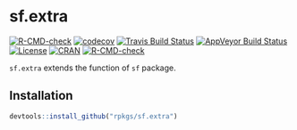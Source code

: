 # sf.extra  

<!-- badges: start -->
[![R-CMD-check](https://github.com/rpkgs/sf.extra/workflows/R-CMD-check/badge.svg)](https://github.com/rpkgs/sf.extra/actions)
[![codecov](https://codecov.io/gh/rpkgs/sf.extra/branch/master/graph/badge.svg)](https://codecov.io/gh/rpkgs/sf.extra)
[![Travis Build Status](https://travis-ci.org/rpkgs/sf.extra.svg?branch=master)](https://travis-ci.org/rpkgs/sf.extra)
[![AppVeyor Build
Status](https://ci.appveyor.com/api/projects/status/github/rpkgs/sf.extra?branch=master&svg=true)](https://ci.appveyor.com/project/rpkgs/sf.extra)
[![License](http://img.shields.io/badge/license-GPL%20%28%3E=%203%29-brightgreen.svg?style=flat)](http://www.gnu.org/licenses/gpl-2.0.html)
[![CRAN](http://www.r-pkg.org/badges/version/sf.extra)](https://cran.r-project.org/package=sf.extra)
[![R-CMD-check](https://github.com/kongdd/sp2/actions/workflows/R-CMD-check.yaml/badge.svg)](https://github.com/kongdd/sp2/actions/workflows/R-CMD-check.yaml)
<!-- badges: end -->

`sf.extra` extends the function of `sf` package.

## Installation
``` r
devtools::install_github("rpkgs/sf.extra")
```
